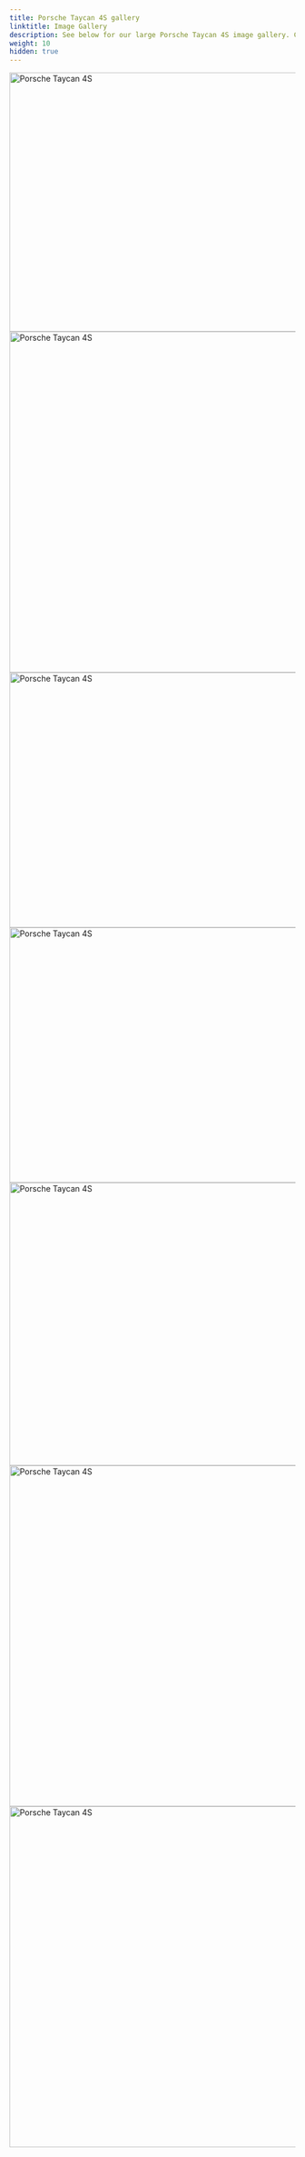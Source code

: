 ```yaml
---
title: Porsche Taycan 4S gallery
linktitle: Image Gallery
description: See below for our large Porsche Taycan 4S image gallery. Click pictures for high-resolution versions.
weight: 10
hidden: true
---
```

<!-- markdownlint-disable MD033 -->
<object type="image/svg+xml" data="../modelnavigation.svg"></object>
<div class="pswp-gallery pswp-gallery--single-column" id="my-gallery">
<a href="https://media.evkx.net/multimedia/models/porsche/taycan/taycan_4s/exterior_1.jpg"
data-pswp-src="https://media.evkx.net/multimedia/models/porsche/taycan/taycan_4s/exterior_1.jpg"
data-pswp-width="3000"
data-pswp-height="1713" 
target="_blank">
<img src="https://media.evkx.net/multimedia/models/porsche/taycan/taycan_4s/exterior_1_st.jpg" alt="Porsche Taycan 4S" width="800px" height="456px" />
</a>
<a href="https://media.evkx.net/multimedia/models/porsche/taycan/taycan_4s/frontseats_1.jpg"
data-pswp-src="https://media.evkx.net/multimedia/models/porsche/taycan/taycan_4s/frontseats_1.jpg"
data-pswp-width="2048"
data-pswp-height="1536" 
target="_blank">
<img src="https://media.evkx.net/multimedia/models/porsche/taycan/taycan_4s/frontseats_1_st.jpg" alt="Porsche Taycan 4S" width="800px" height="600px" />
</a>
<a href="https://media.evkx.net/multimedia/models/porsche/taycan/taycan_4s/lights_1.jpg"
data-pswp-src="https://media.evkx.net/multimedia/models/porsche/taycan/taycan_4s/lights_1.jpg"
data-pswp-width="3000"
data-pswp-height="1687" 
target="_blank">
<img src="https://media.evkx.net/multimedia/models/porsche/taycan/taycan_4s/lights_1_st.jpg" alt="Porsche Taycan 4S" width="800px" height="449px" />
</a>
<a href="https://media.evkx.net/multimedia/models/porsche/taycan/taycan_4s/main_1.jpg"
data-pswp-src="https://media.evkx.net/multimedia/models/porsche/taycan/taycan_4s/main_1.jpg"
data-pswp-width="3000"
data-pswp-height="1687" 
target="_blank">
<img src="https://media.evkx.net/multimedia/models/porsche/taycan/taycan_4s/main_1_st.jpg" alt="Porsche Taycan 4S" width="800px" height="449px" />
</a>
<a href="https://media.evkx.net/multimedia/models/porsche/taycan/taycan_4s/screens_1.jpg"
data-pswp-src="https://media.evkx.net/multimedia/models/porsche/taycan/taycan_4s/screens_1.jpg"
data-pswp-width="3000"
data-pswp-height="1870" 
target="_blank">
<img src="https://media.evkx.net/multimedia/models/porsche/taycan/taycan_4s/screens_1_st.jpg" alt="Porsche Taycan 4S" width="800px" height="498px" />
</a>
<a href="https://media.evkx.net/multimedia/models/porsche/taycan/taycan_4s/screens_2.jpg"
data-pswp-src="https://media.evkx.net/multimedia/models/porsche/taycan/taycan_4s/screens_2.jpg"
data-pswp-width="3000"
data-pswp-height="2250" 
target="_blank">
<img src="https://media.evkx.net/multimedia/models/porsche/taycan/taycan_4s/screens_2_st.jpg" alt="Porsche Taycan 4S" width="800px" height="600px" />
</a>
<a href="https://media.evkx.net/multimedia/models/porsche/taycan/taycan_4s/trunk_1.jpg"
data-pswp-src="https://media.evkx.net/multimedia/models/porsche/taycan/taycan_4s/trunk_1.jpg"
data-pswp-width="3000"
data-pswp-height="2250" 
target="_blank">
<img src="https://media.evkx.net/multimedia/models/porsche/taycan/taycan_4s/trunk_1_st.jpg" alt="Porsche Taycan 4S" width="800px" height="600px" />
</a>
</div>
<script type="module">
  import PhotoSwipeLightbox from '/js/photoswipe-lightbox.esm.js';
    const lightbox = new PhotoSwipeLightbox({
       gallery: '#my-gallery',
        children: 'a',
        pswpModule: () => import('/js/photoswipe.esm.js')
    });
lightbox.init();
</script>

